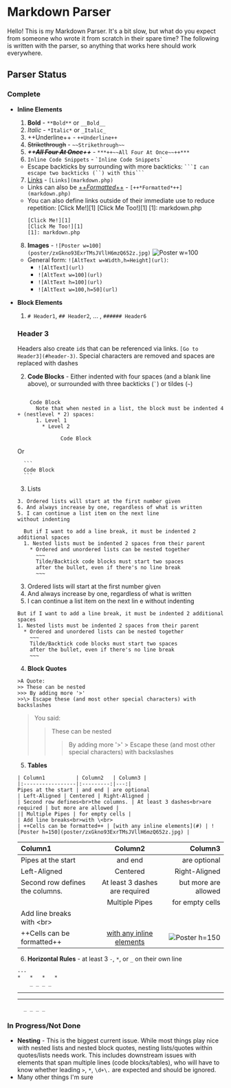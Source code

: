 # Markdown Parser

Hello! This is my Markdown Parser. It's a bit slow, but what do you expect from someone who wrote it from scratch in their spare time?  The following is written with the parser, so anything that works here should work everywhere.

## Parser Status

### Complete

* **Inline Elements**
  1. **Bold** - `**Bold**` or `__Bold__`
  2. *Italic* - `*Italic*` or `_Italic_`
  3. ++Underline++ - `++Underline++`
  4. ~~Strikethrough~~ - `~~Strikethrough~~`
  5. ***++~~All Four At Once~~++*** - `***++~~All Four At Once~~++***`
  6. `Inline Code Snippets` - `` `Inline Code Snippets` ``
    * Escape backticks by surrounding with more backticks: ```` ```I can escape two backticks (``) with this``` ````
  7. [Links](markdown.php) - `[Links](markdown.php)`
    * Links can also be [++*Formatted*++](markdown.php) - `[++*Formatted*++](markdown.php)`
    * You can also define links outside of their immediate use to reduce repetition:
      [Click Me!][1]
      [Click Me Too!][1]
      [1]: markdown.php
      ```
      [Click Me!][1]
      [Click Me Too!][1]
      [1]: markdown.php
      ```
  8. **Images** - `![Poster w=100](poster/zxGkno93ExrTMsJVllH6mzQ652z.jpg)`
    ![Poster w=100](poster/zxGkno93ExrTMsJVllH6mzQ652z.jpg)
    * General form: `![AltText w=Width,h=Height](url)`:
      * `![AltText](url)`
      * `![AltText w=100](url)`
      * `![AltText h=100](url)`
      * `![AltText w=100,h=50](url)`

* **Block Elements**
  1. `# Header1`, `## Header2`, ... , `###### Header6`
    ### Header 3
    Headers also create `id`s that can be referenced via links. `[Go to Header3](#header-3)`. Special characters are removed and spaces are replaced with dashes

  2. **Code Blocks** - Either indented with four spaces (and a blank line above), or surrounded with three backticks (`` ` ``) or tildes (`~`)
    ```

        Code Block
          Note that when nested in a list, the block must be indented 4 + (nestlevel * 2) spaces:
          1. Level 1
            * Level 2

                  Code Block
    ```
    Or

        ```
        Code Block
        ```
  3. Lists
    ```
    3. Ordered lists will start at the first number given
    6. And always increase by one, regardless of what is written
    5. I can continue a list item on the next line
    without indenting

      But if I want to add a line break, it must be indented 2 additional spaces
      1. Nested lists must be indented 2 spaces from their parent
        * Ordered and unordered lists can be nested together
          ~~~
          Tilde/Backtick code blocks must start two spaces
          after the bullet, even if there's no line break
          ~~~
    ```
    3. Ordered lists will start at the first number given
    6. And always increase by one, regardless of what is written
    5. I can continue a list item on the next lin
e    without indenting

      But if I want to add a line break, it must be indented 2 additional spaces
      1. Nested lists must be indented 2 spaces from their parent
        * Ordered and unordered lists can be nested together
          ~~~
          Tilde/Backtick code blocks must start two spaces
          after the bullet, even if there's no line break
          ~~~
  4. **Block Quotes**
    ```
    >A Quote:
    >> These can be nested
    >>> By adding more '>'
    >>\> Escape these (and most other special characters) with backslashes
    ```
    >You said:
    >> These can be nested
    >>> By adding more '>'
    >>\> Escape these (and most other special characters) with backslashes
  5. **Tables**
    ```
    | Column1          | Column2   | Column3 |
    |:-----------------|:---------:|---:|
    Pipes at the start | and end | are optional
    | Left-Aligned | Centered | Right-Aligned |
    | Second row defines<br>the columns. | At least 3 dashes<br>are required | but more are allowed |
    || Multiple Pipes | for empty cells |
    | Add line breaks<br>with \<br>
    | ++Cells can be formatted++ | [with any inline elements](#) | ![Poster h=150](poster/zxGkno93ExrTMsJVllH6mzQ652z.jpg) |
    ```
    | Column1          | Column2   | Column3 |
    |:-----------------|:---------:|---:|
    Pipes at the start | and end | are optional
    | Left-Aligned | Centered | Right-Aligned |
    | Second row defines<br>the columns. | At least 3 dashes<br>are required | but more are allowed |
    || Multiple Pipes | for empty cells |
    | Add line breaks<br>with \<br>
    | ++Cells can be formatted++ | [with any inline elements](#) | ![Poster h=150](poster/zxGkno93ExrTMsJVllH6mzQ652z.jpg) |
  6. **Horizontal Rules** - at least 3 `-`, `*`, or `_` on their own line
    ```
    ---
    *   *   *   *
        _ _ _ _
    ```
    ---
    *   *   *   *
        _ _ _ _

### In Progress/Not Done
* **Nesting** - This is the biggest current issue. While most things play nice with nested lists and nested block quotes, nesting lists/quotes within quotes/lists needs work. This includes downstream issues with elements that span multiple lines (code blocks/tables), who will have to know whether leading `>`, `*`, `\d+\.` are expected and should be ignored.
* Many other things I'm sure